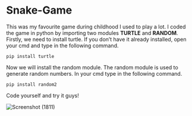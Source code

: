 # Snake-Game
This was my favourite game during childhood I used to play a lot. I coded the game in python by importing two modules **TURTLE** and **RANDOM**. <br />
Firstly, we need to install turtle. If you don’t have it already installed, open your cmd and type in the following command.
```
pip install turtle
```
Now we will install the random module. The random module is used to generate random numbers. In your cmd type in the following command.
```
pip install random2
```
Code yourself and try it guys!

![Screenshot (1811)](https://user-images.githubusercontent.com/72653126/133114744-4c00c60a-e496-4271-a6f4-4ac19bf36058.png)

